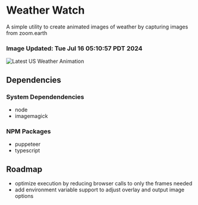 # Weather Watch

A simple utility to create animated images of weather by capturing images from zoom.earth

### Image Updated: Tue Jul 16 05:10:57 PDT 2024

![Latest US Weather Animation](animations/2024-07-16.webp)

## Dependencies
### System Dependendencies
* node
* imagemagick
### NPM Packages
* puppeteer
* typescript

## Roadmap
* optimize execution by reducing browser calls to only the frames needed
* add environment variable support to adjust overlay and output image options
